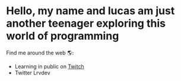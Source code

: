 # Hello, my name and lucas am just another teenager exploring this world of programming 

Find me around the web 🌎:
- Learning in public on <a href="https://www.twitch.tv/lrv_dev">Twitch</a> 
- Twitter Lrvdev


